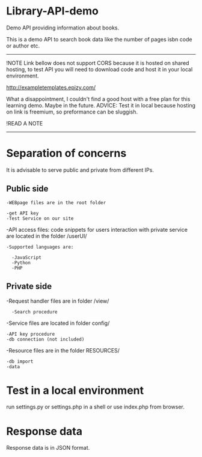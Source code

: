 # Library-API-demo
Demo API providing information about books.

This is a demo API to search book data like the number of pages isbn code or author etc.

***********************************************************************************************************************
!NOTE 
Link bellow does not support CORS because it is hosted on shared hosting, to test API you will need to download code and host it in your local environment.

http://exampletemplates.epizy.com/

What a disappointment, I couldn't find a good host with a free plan for this learning demo. Maybe in the future.
ADVICE: Test it in local because hosting on link is freemium, so preformance can be sluggish.

!READ A NOTE
***********************************************************************************************************************


# Separation of concerns

It is advisable to serve public and private from different IPs.


  ## Public side
  
    -WEBpage files are in the root folder   

    -get API key
    -Test Service on our site
  
  
  -API access files:  code snippets for users interaction with private service are located in the folder /userUI/
    
    -Supported languages are:

      -JavaScript
      -Python
      -PHP
        
  
  ## Private side
  
  -Request handler files are in folder /view/
  
      -Search procedure

  
  -Service files are located in folder config/
  
    -API key procedure
    -db connection (not included)
  
  
  -Resource files are in the folder RESOURCES/
  
    -db import
    -data 
    
    

# Test in a local environment
  
  run settings.py or settings.php in a shell or use index.php from browser.
  
# Response data 

  Response data is in JSON format.
    
    

    
    
  
